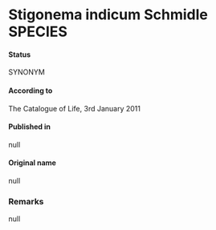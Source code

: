 # Stigonema indicum Schmidle SPECIES

#### Status
SYNONYM

#### According to
The Catalogue of Life, 3rd January 2011

#### Published in
null

#### Original name
null

### Remarks
null